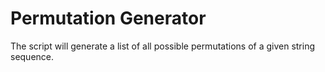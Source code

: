 # Permutation Generator
The script will generate a list of all possible permutations of a given string sequence.
